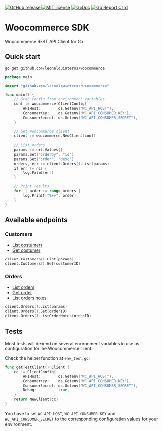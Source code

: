 [![GitHub release](https://img.shields.io/github/release/leonelquinteros/woocommerce.svg)](https://github.com/leonelquinteros/woocommerce)
[![MIT license](https://img.shields.io/badge/License-MIT-blue.svg)](LICENSE)
[![GoDoc](https://godoc.org/github.com/leonelquinteros/woocommerce?status.svg)](https://godoc.org/github.com/leonelquinteros/woocommerce)
[![Go Report Card](https://goreportcard.com/badge/github.com/leonelquinteros/woocommerce)](https://goreportcard.com/report/github.com/leonelquinteros/woocommerce)


# Woocommerce SDK 

Woocommerce REST API Client for Go

## Quick start

```
go get github.com/leonelquinteros/woocommerce
```

```go
package main

import "github.com/leonelquinteros/woocommerce"

func main() {
    // Grab config from environment variables
    conf := woocommerce.ClientConfig{
		APIHost:        os.Getenv("WC_API_HOST"),
		ConsumerKey:    os.Getenv("WC_API_CONSUMER_KEY"),
		ConsumerSecret: os.Getenv("WC_API_CONSUMER_SECRET"),
    }
    
    // Get Woocommerce client
    client := woocommerce.NewClient(conf)
    
    // List orders
    params := url.Values{}
	params.Set("orderby", "id")
	params.Set("order", "desc")
    orders, err := client.Orders().List(params)
    if err != nil {
        log.Fatal(err)
    }

    // Print results
    for _, order := range orders {
        log.Printf("%+v", order)
    }
}
```


## Available endpoints

### Customers

- [List costumers](https://woocommerce.github.io/woocommerce-rest-api-docs/#list-all-customers)
- [Get costumer](https://woocommerce.github.io/woocommerce-rest-api-docs/#retrieve-a-customer)

```go
client.Customers().List(params)
client.Customers().Get(customerID)
```

### Orders

- [List orders](https://woocommerce.github.io/woocommerce-rest-api-docs/#list-all-orders)
- [Get order](https://woocommerce.github.io/woocommerce-rest-api-docs/#retrieve-an-order)
- [List orders notes](https://woocommerce.github.io/woocommerce-rest-api-docs/#list-all-order-notes)

```go
client.Orders().List(params)
client.Orders().Get(orderID)
client.Orders().ListOrderNotes(orderID)
```


## Tests

Most tests will depend on several environment variables to use as configuration for the Woocommerce client. 

Check the helper function at `env_test.go`:

```go
func getTestClient() Client {
	cc := ClientConfig{
		APIHost:        os.Getenv("WC_API_HOST"),
		ConsumerKey:    os.Getenv("WC_API_CONSUMER_KEY"),
		ConsumerSecret: os.Getenv("WC_API_CONSUMER_SECRET"),
		Debug:          true,
	}
	return NewClient(cc)
}
```

You have to set `WC_API_HOST`, `WC_API_CONSUMER_KEY` and `WC_API_CONSUMER_SECRET` 
to the corresponding configuration values for your environment.
